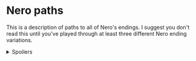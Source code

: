 # Nero paths <!-- omit in toc -->

This is a description of paths to all of Nero's endings.
I suggest you don't read this until you've played through
at least three different Nero ending variations.

<details>
  <summary>
    Spoilers
  </summary>

- [1st Floor](#1st-floor)
  - [1st Floor Moods](#1st-floor-moods)
  - [1st Floor Easy](#1st-floor-easy)
  - [1st Floor Hard](#1st-floor-hard)
  - [Challenge Ending: Broken](#challenge-ending-broken)
- [2nd Floor](#2nd-floor)
  - [2nd Floor Easy](#2nd-floor-easy)
  - [2nd Floor Hard](#2nd-floor-hard)

Are you sure you want to see this?
Nero's story has many hints for all the endings,
and this description reveals many things that are
probably more fun to discover yourself.

<details>
  <summary>
    Yes, spoil me
  </summary>

## 1st Floor
- There are two solutions to the 1st floor: Easy and Hard.
- Hard requires doing the right things before Ivex leaves.
- Easy is available after Ivex leaves, if the player misses the Hard solution.

### 1st Floor Moods
Nero has 6 different moods when interacting with Ivex, and one more mood
after escaping the cross.
The moods are mostly flavor, affecting many descriptions.
There are only a few paths that require specific moods.
<details>

- Nero's initial choice is 3 options that converge on Ivex Intro, but each
  option gets there in a different mood/state: `normal`, `naked`, `abused`.
- (1) `normal` is the baseline mood.
- (2) `naked` is triggered when Ivex removes Nero's clothes.
  - `naked` is one of the initial choices, and it can also happen at
    several other points.
  - Nero is always `naked` before Ivex leaves.
  - Becoming `naked` also asks barbs/smooth. There are 4 variants:
    Mica, Pevhin, and a skip option if the player's already
    already seen Mica or Pevhin's story in a previous playthrough.
- (3) `abused` is triggered when Ivex punches Nero's balls.
  - `abused` is one of the initial options, and it can also happen at
    several other points.
  - `abused` can be false when Ivex leaves.
- (4) `tough` is triggered by some choices after `abused`.
  - Nero decides he's not going to cave in to abuse.
  - This changes the text in several places, but doesn't change any paths.
- (5) `subby` is triggered by particular dialog choices.
  - Nero decides he wants to be, or pretend to be, an apprentice.
  - `subby` is needed for reaching one ending.
- (6) `candleHorny` is triggered when the candle has been lit long enough,
  and it goes away when the candle is snuffed or disabled.
  - Nero is not thinking clearly. Everything is affected.
- (7) `extraHorny` is triggered when Nero escapes the cross on
    the easy path.
  - Nero is continually distracted by his unnaturally erect cock.
  - `extraHorny` is normally false on the hard path, but there are
    optional actions that can trigger it anyway.
</details>

### 1st Floor Easy
The easy solution is 3 steps that can be done before or after Ivex leaves,
and 1 step done after he leaves.

It's a simple set of choices and actions.
The game strongly nudges the player in the right direction.

A player will probably find this on their 1st or 2nd playthrough.

<details>

- At the Ivex-gone restart point, Nero is bound to the cross,
  and the candle relights itself.
- Most actions at this point are not useful.
  They're either teases, or they provide
  hints for the next attempt at the 1st Floor Hard solution.
- 2 looks or 1 action will trigger `candleHorny`.
- 4 looks or 2 actions will take the candle to near-max.
- At near-max, the next look or action will take candle to max,
  which forces the final choice.
- These actions can be done earlier, or can be done here:
  - (1-A) Try casting any spell.
  - (2-A) Cast mage-sight.
  - (3-L) See the energy web of the crystals with mage-sight.
    - If `candleHorny`, looking at the mirror is enough.
- (4-A) When the candle is at max, and Nero has seen the crystal
  energy web with mage-sight, struggling will disrupt the grav crystals.
  - Anything other than struggling will fail.
  - This is basically a 50/50 choice if the player misses the hints.
  - On failure, Nero is overwhelmed by lust, and Ivex returns.
    - Bad Ending: Tamed Mild - cooperate
    - Bad Ending: Tamed Harsh - resist
- After disrupting the grav crystals, there's a choice between
  getting the letter opener or the candle.
  Both options succeed. There's no trap here.
- If the mirror is tapped, it will get broken,
  making it unavailable on the 2nd Floor,
  and making the 2nd Floor Easy solution unavailable.
- There are two Bad Endings that can happen after the easy escape:
  - Bad Ending: Caged Mild - paw off before leaving.
  - Bad Ending: Caged Harsh - use wand before leaving.
    - This is meant to be a little hard to find.
    - It requires asking Ivex about the wand,
      which can be done when the Sprite wants touch or password.
    - This might require restarting from the beginning.
</details>

### 1st Floor Hard
The hard solution is ~11 steps that must be done before Ivex leaves.
It's designed to be unlikely to be found on the
1st playthrough, but not too hard to find after a few more playthroughs.

It's basically an information puzzle. There are a lot of things to look at
and poke at, but many of them are red herrings, and there's only a limited
amount of time to do the right sequence of actions.

Whenever a player does the easy solution, they can learn a few more steps
of the hard solution. They're likely to know the whole solution by
the 4th or 5th playthrough.

<details>

- (1-A) Try casting any non-attack spell
  - Attack closes some conversation paths, which means there isn't enough
    time to do everything else.
- (2-A) Cast mage-sight.
- (3-A) Tap the mirror to get the Sprite.
  - This is the first step that isn't obvious, but it's unlikely to be missed.
- Player will probably be here on 1st - 2rd playthrough.
- (4-L) Look at the bottle, examine the glyphs.
  - This can be done earlier.
- (5-A) Ask the Sprite to contact the bottle.
- Sprite now asks for device name.
- (6-A) Ask Ivex about the bottle to get the name.
  - This can be done at the same time as (4-L), saving a look.
  - If Ivex has left, this will need another playthrough.
    But if the player is here on the 2nd playthrough, they've probably looked
    at the bottle early enough to have time to ask Ivex. So this probably
    doesn't need another playthrough.
- (7-A) Ask the Sprite to contact the bottle again.
- Sprite now asks Nero to touch its hole.
- (8-A) Ask Ivex about the penguin, when he's receptive.
  - This is a little tricky. There are several red herrings. It's possible
    that Ivex will leave before the player finds this.
  - If Ivex leaves, the Easy escape gives the player plenty of time to find
    hints to the hole.
  - "Ivex receptive" is also a little tricky. There are hints to it,
    but it might take a few tries to understand that an attack spell makes
    this impossible.
- Player will probably be here on 1st - 4th playthrough.
- Sprite asks Nero for password, misinterprets something Nero said as the
  password, and puts Nero on hold.
- (9-A) Tell Sprite quiet, to get out of hold.
- (10-A) Guess any password.
- (11-A) Ask Ivex about the snow globe.
  - This is only available after asking one password, and it's no longer
    available after asking two.
  - This is very unlikely to happen on 1st playthrough. There's no hint
    about this before all the other steps are fulfilled, and there are
    many other possible passwords.
  - If the player doesn't do this before Ivex leaves, the Easy escape
    automatically tells the player the password.
- Player will probably be here on 2nd - 5th playthrough.
- The password is a big tease:
  - There's a moment when it seems like it might succeed,
    and then it becomes a big failure.
  - Player goes through another section that feels like "crap, another
    obstacle, what else do I have to do to get past this."
  - But this turns out to actually work anyway. Nero is free.
- The mirror is saved. It can be taken to the 2nd Floor and used there.
- There's a Challenge Ending here that's meant to be hard to find.

</details>

### Challenge Ending: Broken
This is the challenge ending on the first floor.
It's meant to be hard to find, but not impossible.
It will probably require careful exploration and understanding of
most of Nero's paths. There are subtle clues to it in various places,
and the Archives will give subtle hints.

<details>

- You must have seen Mica already in other playthroughs.
- Pick the neutral or abused start. (Do not cast Endgame).
- Follow the dialog branches to becoming an apprentice.
- When Ivex removes Nero's clothes, use the 3rd option.
- Make sure to ask about the wand before Ivex leaves.
- Finish the hard escape *before* becoming horny.
  - This is fairly tight timing, it might take a few tries
    to find a path that works.
- Use the wand.

</details>

## 2nd Floor
- Under construction. This is the tentative plan, not implemented yet.
- There are two solutions to the 2nd floor: Easy and Hard.

### 2nd Floor Easy
The easy solution requires doing the 1st Floor Hard solution.
It has 4 steps, and it's very easy, basically a reward for
finding 1st Floor Hard.

<details>

- Player has done 1st Floor Hard. Nero escaped 1st floor and has the mirror.
- (1) Read spellbook to find out about gems and the teleport spell.
- (2) Use mirror and poltergeist device in lion room to immobilize lion.
  The lion doesn't stay immobilized, but you can repeat it forever.
- (3) Get a blank gem from the lion room.
- (4) Energize the gem with teleport.
- (5) Teleport out.
</details>

### 2nd Floor Hard
The hard solution has 14 steps.
It's basically a clockwork timing puzzle.
It's a little tricky, but there are several retryable loops,
so it's pretty forgiving.

The bad endings here don't have much warning, but once a player has
reached a bad ending, it's pretty obvious how to avoid it on the
next playthrough.

The player will probably need a few playthroughs to get this right.
The choices are pretty narrow, so it's probably easier than 1st Floor Hard.

<details>

- Nero escaped 1st floor but doesn't have the mirror.
- Nero needs the gem in the blob.
  - Nero is not going to enter the blob without a way to escape, which is
    wearing the ring.
  - The ring has a short timer:
    - Wearing it makes it glow green.
    - After one action, it glows yellow.
    - If Nero doesn't take it off when it's yellow, it turns red and locks on.
      - Bad Ending: Overwhelmed Mild - lion is not following or hunting.
      - Bad Ending: Overwhelmed Harsh - lion is following.
      - Bad Ending: Wrecked - lion is hunting.
  - Entering the blob alone will not get the gem.
    - This can be repeated, as long as the player removes the ring after.
    - After two failures, suggest doing something else.
  - Nero needs to get the lion to enter the blob with him, which distracts
    the blob enough to let Nero get the gem.
    - Nero is not able to overpower the lion.
    - Nero has to get the lion to chase him into the blob.
  - The lion has two chase modes:
    - "Follow" is slow and relentless.
      - Nero can evade the lion indefinitely in a room, and take any number
        of actions in the room.
      - Moving to another room will drop everything Nero is holding, but not
        the ring if he's wearing it.
      - The lion is not going to chase Nero into the blob.
    - "Hunt" is fast and feral:
      - After any action, Nero is forced into an adjacent room after dropping
        everything (but not the ring, if he's wearing it).
      - The lion will chase Nero into the blob.
    - TODO: getting into hunt mode is a dialog maze. Nero has to find the
      right way to confuse the lion's instructions.
    - TODO: need a timing subtlety that allows Nero to get both enthralled and
      hunted while wearing ring
  - Nero has to start the lion hunting before wearing the ring. The other
    order never works:
    - Put on ring, it turns green.
    - Start lion hunting, ring turns yellow and Nero is starting to feel stiff.
    - Any action other than removing the ring will fail to evade the lion.
      - Bad Ending: Wrecked. (and thrall is involved somehow)
  - To enter the blob with the lion:
    - Nero has to be wearing the ring, and the lion has to be hunting.
    - He can't start this in the Extraction room:
      - Start lion hunting.
      - Put on ring, it turns green, the lion hunts him into the Hallway.
      - Move back to extraction room, the ring turns yellow.
      - He now has to take off the ring, or get caught by the lion.
    - So Nero has to start in the hallway:
      - Start lion hunting.
      - Put on ring, it turns green, lion hunts him into the Extraction room.
      - Dive into the blob, lion chases him in.
  - The next problem is, the door to the Extraction room is on a timer.
    - From the Hallway, touching the gem on the door will cause it to play
      a fanfare, then open the next turn, then close the turn after.
    - This is what the statue is for.
      - Pulling down the statue will start it falling.
      - Next turn, Nero starts the lion hunting. The statue hits the door gem,
        and the door opens.
      - Nero puts on the ring, the door is still open, the lion hunts him
        into the extraction room.
  - Note: it isn't possible to escape if the player starts the lion hunting
    earlier.
    - To keep the dead-end short, Nero loses the ring entirely if he's holding
      it, not wearing it, when hunted into another room.
    - TODO: This still might be too frustrating? Add generous hints on this
      failure path, or maybe simplify the puzzle by removing the door delay
      entirely.
- This is the complete list of steps needed to escape:
  - (1) Read journal, to find out about the gem in blob.
  - (2) Look at blob, see the gem.
  - (3) Find the ring.
  - (4) Optional: Drop ring in hallway.
  - (5) Talk to lion, start lion following.
  - (6) If holding ring, wear ring, it's now green.
  - (7) Go to hallway, ring is now yellow.
  - (8) Remove ring, or pick up ring.
  - (9) Pull Ivex statue, which starts falling.
  - (10) Talk to lion, start lion in "hunt" mode. Statue falls on door.
    Door opens.
  - (11) Wear ring, it's now green. Door is open, and lion hunts Nero into
    Extraction room.
  - (12) Dive into blob, lion jumps in too.
  - (13) Lion distracts blob long enough that Nero can get the gem.
  - (14) Teleport out. Once Nero is out, he has magic back and can defuse
    the ring.
- Ways to fail
  - Wear the ring too long:
    - Bad Ending: Overwhelmed Mild - lion is not following or hunting.
    - Bad Ending: Overwhelmed Harsh - lion is following.
    - Challenge Ending: Wrecked - lion is hunting 
      (and probably Thrall is involved).
  - Lose ring while hunted:
    - Bad Ending: Hunted Mild - cooperate.
    - Bad Ending: Hunted Harsh - resist.
  - Nene of these failures has much warning before it happens,
    but once the player knows they can happen, they're easy to avoid:
    - Take off the ring as soon as it's yellow.
    - Don't activate lion hunting until everything is ready.
- So this is solvable on 1st - 4th playthrough (1st: fail 1F escape, 2nd: fail
  with ring, 3rd: fail with lion), but the timing puzzle may take several tries
  to get right.
</details>
</details>
</details>
